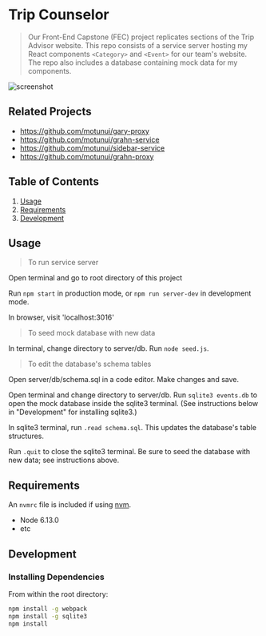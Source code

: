 # Trip Counselor

> Our Front-End Capstone (FEC) project replicates sections of the Trip Advisor website. This repo consists of a service server hosting my React components `<Category>` and `<Event>` for our team's website. The repo also includes a database containing mock data for my components.

![screenshot](https://github.com/motunui/gary-proxy/blob/master/2019-02-23%2017.03.58.gif)

## Related Projects

  - https://github.com/motunui/gary-proxy
  - https://github.com/motunui/grahn-service
  - https://github.com/motunui/sidebar-service
  - https://github.com/motunui/grahn-proxy

## Table of Contents

1. [Usage](#Usage)
1. [Requirements](#requirements)
1. [Development](#development)

## Usage

> To run service server

Open terminal and go to root directory of this project

Run `npm start` in production mode, or `npm run server-dev` in development mode.

In browser, visit 'localhost:3016'

> To seed mock database with new data

In terminal, change directory to server/db. Run `node seed.js`.

> To edit the database's schema tables

Open server/db/schema.sql in a code editor. Make changes and save.

Open terminal and change directory to server/db. Run `sqlite3 events.db` to open the mock database inside the sqlite3 terminal. (See instructions below in "Development" for installing sqlite3.)

In sqlite3 terminal, run `.read schema.sql`. This updates the database's table structures.

Run `.quit` to close the sqlite3 terminal. Be sure to seed the database with new data; see instructions above.


## Requirements

An `nvmrc` file is included if using [nvm](https://github.com/creationix/nvm).

- Node 6.13.0
- etc

## Development

### Installing Dependencies

From within the root directory:

```sh
npm install -g webpack
npm install -g sqlite3
npm install
```
